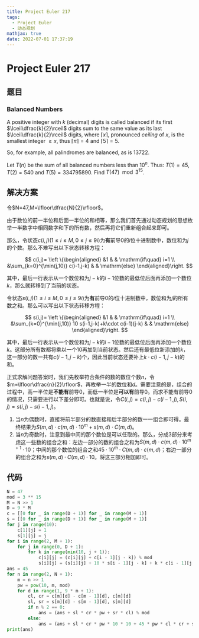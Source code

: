 ```yaml
---
title: Project Euler 217
tags:
  - Project Euler
  - 动态规划
mathjax: true
date: 2022-07-01 17:37:19
---
```


<escape><!-- more --></escape>

# Project Euler 217

## 题目

### Balanced Numbers

A positive integer with $k$ (decimal) digits is called balanced if its first $\lceil\dfrac{k}{2}\rceil$ digits sum to the same value as its last $\lceil\dfrac{k}{2}\rceil$ digits, where $\lceil x\rceil$, pronounced *ceiling* of $x$, is the smallest integer $\ge x$, thus $\lceil \pi\rceil=4$ and $\lceil 5\rceil=5$.

So, for example, all palindromes are balanced, as is $13722$.

Let $T(n)$ be the sum of all balanced numbers less than $10^n$. Thus: $T(1) = 45, T(2) = 540$ and $T(5) = 334795890$.
Find $T(47) \mod 3^{15}$.

## 解决方案

令$N=47,M=\lfloor\dfrac{N}{2}\rfloor$。

由于数位的前一半位和后面一半位的和相等，那么我们首先通过动态规划的思想枚举一半数字中相同数字和下的所有数，然后再将它们重新组合起来即可。

那么，令状态$c(i,j)(1\le i\le M,0\le j\le 9i)$为**有**前导$0$的$i$位十进制数中，数位和为$j$的个数。那么不难写出以下状态转移方程：

$$
c(i,j)=
\left \{\begin{aligned}
  &1  & & \mathrm{if\quad} i=1 \\
  &\sum_{k=0}^{\min(j,10)} c(i-1,j-k) & & \mathrm{else}
\end{aligned}\right.
$$

其中，最后一行表示从一个数位和为$j-k$的$i-1$位数的最低位后面再添加一个数位$k$，那么就转移到了当前的状态。

令状态$s(i,j)(1\le i\le M,0\le j\le 9i)$为**有**前导$0$的$i$位十进制数中，数位和为$j$的所有数之和。那么可以写出以下状态转移方程：

$$
s(i,j)=
\left \{\begin{aligned}
  &1  & & \mathrm{if\quad} i=1 \\
  &\sum_{k=0}^{\min(j,10)} 10 s(i-1,j-k)+k\cdot c(i-1)(j-k) & & \mathrm{else}
\end{aligned}\right.
$$

其中，最后一行表示从一个数位和为$j-k$的$i-1$位数的最低位后面再添加一个数位$k$。这部分所有数都将乘以一个$10$再加到当前状态。然后还有最低位新添加的$k$，这一部分的数一共有$c(i-1,j-k)$个，因此当前状态还要补上$k\cdot c(i-1,j-k)$的和。

正式求解问题答案时，我们先枚举符合条件的数的数位个数$n$，令$m=\lfloor\dfrac{n}{2}\rfloor$，再枚举一半的数位和$d$。需要注意的是，组合的过程中，高一半位是**不能有**前导$0$，而低一半位是**可以有**前导$0$。而求不能有前导$0$的情况，只需要进行以下差分即可。也就是说，令$C(i,j)=c(i,j)-c(i-1,j),S(i,j)=s(i,j)-s(i-1,j)$。

1. 当$n$为偶数时，直接将前半部分的数直接和后半部分的数一一组合即可得。最终结果为$S(m,d)\cdot c(m,d)\cdot 10^m+s(m,d)\cdot C(m,d)$。
2. 当$n$为奇数时，注意到最中间的那个数位是可以任取的。那么，分成$3$部分来考虑这一些数的组合之和：左边一部分的数的组合之和为$S(m,d)\cdot c(m,d)\cdot 10^{m+1}\cdot 10$；中间的那个数位的组合之和$45\cdot 10^m\cdot C(m,d)\cdot c(m,d)$；右边一部分的组合之和为$s(m,d)\cdot C(m,d)\cdot 10$。将这三部分相加即可。

## 代码

```py
N = 47
mod = 3 ** 15
M = N >> 1
D = 9 * M
c = [[0 for _ in range(D + 1)] for _ in range(M + 1)]
s = [[0 for _ in range(D + 1)] for _ in range(M + 1)]
for j in range(10):
    c[1][j] = 1
    s[1][j] = j
for i in range(2, M + 1):
    for j in range(0, D + 1):
        for k in range(min(10, j + 1)):
            c[i][j] = (c[i][j] + c[i - 1][j - k]) % mod
            s[i][j] = (s[i][j] + 10 * s[i - 1][j - k] + k * c[i - 1][j - k]) % mod
ans = 45
for n in range(2, N + 1):
    m = n >> 1
    pw = pow(10, m, mod)
    for d in range(1, 9 * m + 1):
        cl, cr = c[m][d] - c[m - 1][d], c[m][d]
        sl, sr = s[m][d] - s[m - 1][d], s[m][d]
        if n % 2 == 0:
            ans = (ans + sl * cr * pw + sr * cl) % mod
        else:
            ans = (ans + sl * cr * pw * 10 * 10 + 45 * pw * cl * cr + sr * cl * 10) % mod
print(ans)

```
